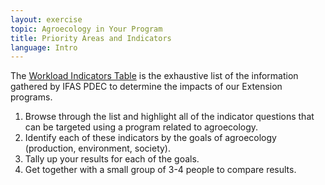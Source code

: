 ```yaml
---
layout: exercise
topic: Agroecology in Your Program
title: Priority Areas and Indicators
language: Intro
---
```


The [Workload Indicators Table](http://pdec.ifas.ufl.edu/workload/WorkloadIndicatorsContacts.pdf)
is the exhaustive list of the information gathered by IFAS PDEC to determine
the impacts of our Extension programs.

1. Browse through the list and highlight all of the indicator questions that
can be targeted using a program related to agroecology.
2. Identify each of these indicators by the goals of agroecology (production, 
environment, society).
3. Tally up your results for each of the goals.
4. Get together with a small group of 3-4 people to compare results.